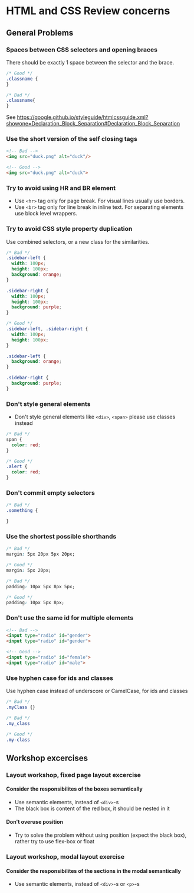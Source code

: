 # HTML and CSS Review concerns

## General Problems
### Spaces between CSS selectors and opening braces
There should be exactly 1 space between the selector and the brace.
```css
/* Good */
.classname {
}

/* Bad */
.classname{
}
```
See https://google.github.io/styleguide/htmlcssguide.xml?showone=Declaration_Block_Separation#Declaration_Block_Separation

### Use the short version of the self closing tags
```html
<!-- Bad -->
<img src="duck.png" alt="duck"/>

<!-- Good -->
<img src="duck.png" alt="duck">
```

### Try to avoid using HR and BR element
 - Use `<hr>` tag only for page break. For visual lines usually use borders.
 - Use `<br>` tag only for line break in inline text. For separating elements use block level wrappers.

### Try to avoid CSS style property duplication
Use combined selectors, or a new class for the similarities.
```css
/* Bad */
.sidebar-left {
  width: 100px;
  height: 100px;
  background: orange;
}

.sidebar-right {
  width: 100px;
  height: 100px;
  background: purple;
}

/* Good */
.sidebar-left, .sidebar-right {
  width: 100px;
  height: 100px;
}

.sidebar-left {
  background: orange;
}

.sidebar-right {
  background: purple;
}
```

### Don't style general elements
 - Don't style general elements like `<div>`, `<span>` please use classes instead
```css
/* Bad */
span {
  color: red;
}

/* Good */
.alert {
  color: red;
}
```

### Don't commit empty selectors
```css
/* Bad */
.something {

}
```

### Use the shortest possible shorthands
```css
/* Bad */
margin: 5px 20px 5px 20px;

/* Good */
margin: 5px 20px;

/* Bad */
padding: 10px 5px 8px 5px;

/* Good */
padding: 10px 5px 8px;
```

### Don't use the same id for multiple elements
```html
<!-- Bad -->
<input type="radio" id="gender">
<input type="radio" id="gender">

<!-- Good -->
<input type="radio" id="female">
<input type="radio" id="male">
```

### Use hyphen case for ids and classes
Use hyphen case instead of underscore or CamelCase, for ids and classes
```css
/* Bad */
.myClass {}

/* Bad */
.my_class

/* Good */
.my-class
```




## Workshop excercises
### Layout workshop, fixed page layout excercise
#### Consider the responsibilites of the boxes semantically
 - Use semantic elements, instead of `<div>`-s
 - The black box is content of the red box, it should be nested in it

#### Don't overuse position
 - Try to solve the problem without using position (expect the black box), rather try to use flex-box or float

### Layout workshop, modal layout exercise
#### Consider the responsibilites of the sections in the modal semantically
 - Use semantic elements, instead of `<div>`-s or `<p>`-s



